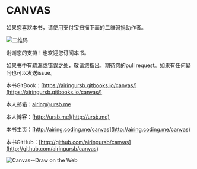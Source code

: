 # CANVAS

如果您喜欢本书，请使用支付宝扫描下面的二维码捐助作者。

![二维码](http://7xkcl8.com1.z0.glb.clouddn.com/ursbzhifubao.png)

谢谢您的支持！也欢迎您订阅本书。

如果书中有疏漏或错误之处，敬请您指出，期待您的pull request。如果有任何疑问也可以发送issue。

本书GitBook：[https://airingursb.gitbooks.io/canvas/](https://airingursb.gitbooks.io/canvas/)

本人邮箱：airing@ursb.me

本人博客：[http://ursb.me](http://ursb.me)

本书主页：[http://airing.coding.me/canvas](http://airing.coding.me/canvas)

本书GitHub：[http://github.com/airingursb/canvas](http://github.com/airingursb/canvas)


![Canvas--Draw on the Web](http://7xkcl8.com1.z0.glb.clouddn.com/cover.jpg)